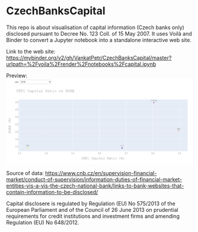 # CzechBanksCapital

This repo is about visualisation of capital information (Czech banks only) disclosed pursuant to Decree No. 123 Coll. of 15 May 2007. It uses Voilà and Binder to convert a Jupyter notebook into a standalone interactive web site.

Link to the web site: 
https://mybinder.org/v2/gh/VankatPetr/CzechBanksCapital/master?urlpath=%2Fvoila%2Frender%2Fnotebooks%2Fcapital.ipynb

Preview:
![capital_chart_example](/capital_chart_example.PNG?raw=true)

Source of data:
https://www.cnb.cz/en/supervision-financial-market/conduct-of-supervision/information-duties-of-financial-market-entities-vis-a-vis-the-czech-national-bank/links-to-bank-websites-that-contain-information-to-be-disclosed/

Capital disclosere is regulated by Regulation (EU) No 575/2013 of the European Parliament and of the Council of 26 June 2013 on prudential requirements for credit institutions and investment firms and amending Regulation (EU) No 648/2012.
